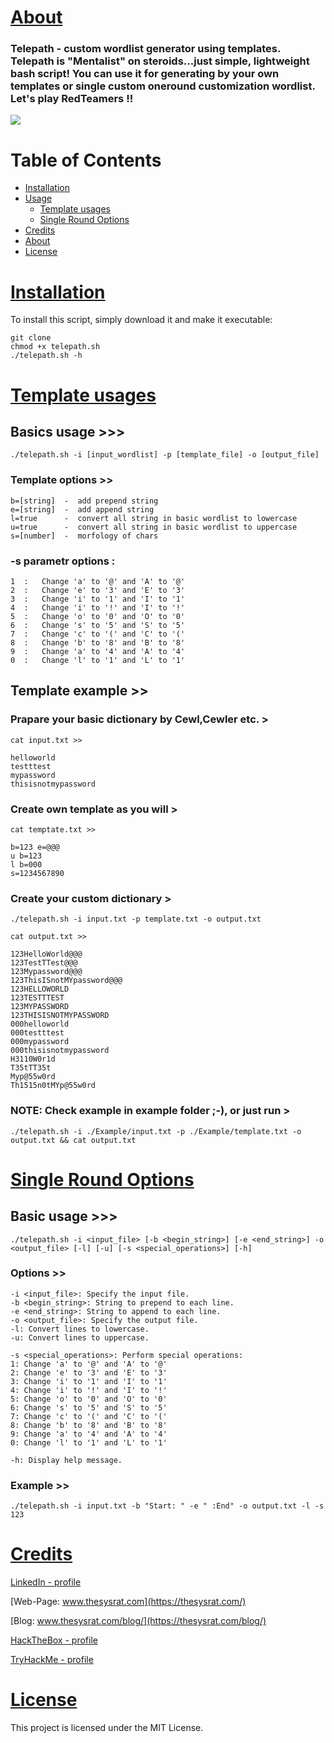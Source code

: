 # [About](#about)
### Telepath - custom wordlist generator using templates. Telepath is "Mentalist" on steroids...just simple, lightweight bash script! You can use it for generating by your own templates or single custom oneround customization wordlist. Let's play RedTeamers !!

<picture>
 <img src="/img/telepath.png">
</picture>

# Table of Contents

- [Installation](#installation)
- [Usage](#usage)
  - [Template usages](#batch-processing)
  - [Single Round Options](#single-round-options)
- [Credits](#credits)
- [About](#about)
- [License](#license)

# [Installation](#installation)

To install this script, simply download it and make it executable:
```
git clone
chmod +x telepath.sh
./telepath.sh -h
```

# [Template usages](#batch-processing)

## Basics usage >>>

```
./telepath.sh -i [input_wordlist] -p [template_file] -o [output_file]
```
### Template options >>

```
b=[string]  -  add prepend string
e=[string]  -  add append string
l=true      -  convert all string in basic wordlist to lowercase
u=true      -  convert all string in basic wordlist to uppercase
s=[number]  -  morfology of chars
```

### -s parametr options :
```
1  :   Change 'a' to '@' and 'A' to '@'
2  :   Change 'e' to '3' and 'E' to '3'
3  :   Change 'i' to '1' and 'I' to '1'
4  :   Change 'i' to '!' and 'I' to '!'
5  :   Change 'o' to '0' and 'O' to '0'
6  :   Change 's' to '5' and 'S' to '5'
7  :   Change 'c' to '(' and 'C' to '('
8  :   Change 'b' to '8' and 'B' to '8'
9  :   Change 'a' to '4' and 'A' to '4'
0  :   Change 'l' to '1' and 'L' to '1'
```

## Template example >> 
### Prapare your basic dictionary by Cewl,Cewler etc. >
```
cat input.txt >>

helloworld
testttest
mypassword
thisisnotmypassword
```
### Create own template as you will >
```
cat temptate.txt >>

b=123 e=@@@
u b=123
l b=000
s=1234567890
```
### Create your custom dictionary >
```
./telepath.sh -i input.txt -p template.txt -o output.txt
```
```
cat output.txt >>

123HelloWorld@@@
123TestTTest@@@
123Mypassword@@@
123ThisISnotMYpassword@@@
123HELLOWORLD
123TESTTTEST
123MYPASSWORD
123THISISNOTMYPASSWORD
000helloworld
000testttest
000mypassword
000thisisnotmypassword
H3110W0r1d
T35tTT35t
Myp@55w0rd
Th1515n0tMYp@55w0rd
```
### NOTE: Check example in example folder ;-), or just run >
```
./telepath.sh -i ./Example/input.txt -p ./Example/template.txt -o output.txt && cat output.txt
```

# [Single Round Options](#single-round-options)

## Basic usage >>>

```
./telepath.sh -i <input_file> [-b <begin_string>] [-e <end_string>] -o <output_file> [-l] [-u] [-s <special_operations>] [-h]

```
### Options >>
```
-i <input_file>: Specify the input file.
-b <begin_string>: String to prepend to each line.
-e <end_string>: String to append to each line.
-o <output_file>: Specify the output file.
-l: Convert lines to lowercase.
-u: Convert lines to uppercase.

-s <special_operations>: Perform special operations:
1: Change 'a' to '@' and 'A' to '@'
2: Change 'e' to '3' and 'E' to '3'
3: Change 'i' to '1' and 'I' to '1'
4: Change 'i' to '!' and 'I' to '!'
5: Change 'o' to '0' and 'O' to '0'
6: Change 's' to '5' and 'S' to '5'
7: Change 'c' to '(' and 'C' to '('
8: Change 'b' to '8' and 'B' to '8'
9: Change 'a' to '4' and 'A' to '4'
0: Change 'l' to '1' and 'L' to '1'

-h: Display help message.
```
### Example >>
```
./telepath.sh -i input.txt -b "Start: " -e " :End" -o output.txt -l -s 123
```

# [Credits](#credits)

[LinkedIn - profile](https://www.linkedin.com/in/thesysrat/)

[Web-Page: www.thesysrat.com](https://thesysrat.com/)

[Blog: www.thesysrat.com/blog/](https://thesysrat.com/blog/)

[HackTheBox - profile](https://app.hackthebox.com/profile/1298347)

[TryHackMe - profile](https://tryhackme.com/p/TheSysRat)

# [License](#license)
This project is licensed under the MIT License. 
